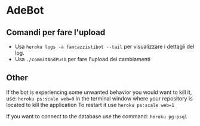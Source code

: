# AdeBot

## Comandi per fare l'upload

* Usa `heroku logs -a fancazzistibot --tail` per visualizzare i dettagli del log.
* Usa `./commitAndPush` per fare l'upload dei cambiamenti 

## Other
If the bot is experiencing some unwanted behavior you would want to kill it, use:
`heroku ps:scale web=0` in the terminal window where your repository is located to kill the application
To restart it use `heroku ps:scale web=1`

If you want to connect to the database use the command:
`heroku pg:psql`